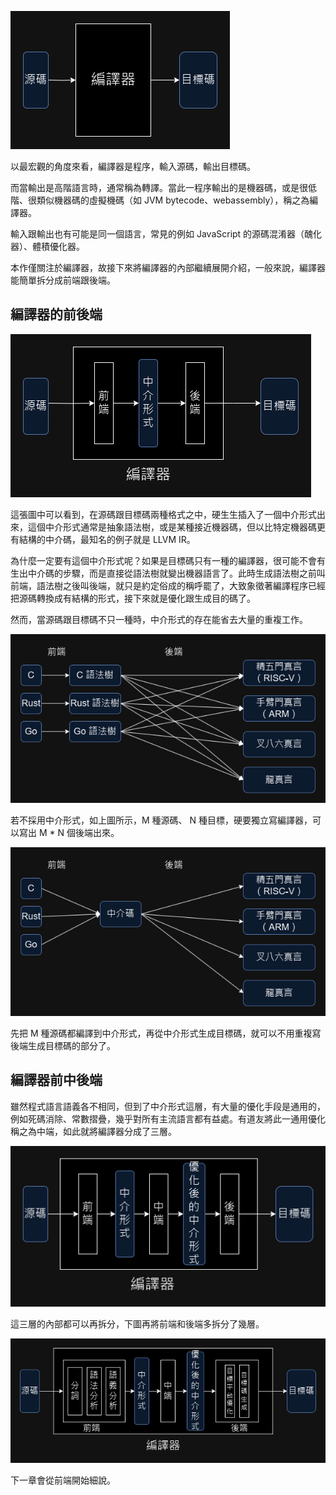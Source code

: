 ![最簡編譯流程](./image/最簡編譯流程.png)

以最宏觀的角度來看，編譯器是程序，輸入源碼，輸出目標碼。

而當輸出是高階語言時，通常稱為轉譯。當此一程序輸出的是機器碼，或是很低階、很類似機器碼的虛擬機碼（如 JVM bytecode、webassembly），稱之為編譯器。

輸入跟輸出也有可能是同一個語言，常見的例如 JavaScript 的源碼混淆器（醜化器）、體積優化器。

本作僅關注於編譯器，故接下來將編譯器的內部繼續展開介紹，一般來說，編譯器能簡單拆分成前端跟後端。

## 編譯器的前後端

![編譯器前後端](./image/編譯器前後端.png)

這張圖中可以看到，在源碼跟目標碼兩種格式之中，硬生生插入了一個中介形式出來，這個中介形式通常是抽象語法樹，或是某種接近機器碼，但以比特定機器碼更有結構的中介碼，最知名的例子就是 LLVM IR。

為什麼一定要有這個中介形式呢？如果是目標碼只有一種的編譯器，很可能不會有生出中介碼的步驟，而是直接從語法樹就變出機器語言了。此時生成語法樹之前叫前端，語法樹之後叫後端，就只是約定俗成的稱呼罷了，大致象徵著編譯程序已經把源碼轉換成有結構的形式，接下來就是優化跟生成目的碼了。

然而，當源碼跟目標碼不只一種時，中介形式的存在能省去大量的重複工作。

![M * N 種編譯器](./image/MxN種編譯器.png )

若不採用中介形式，如上圖所示，M 種源碼、 N 種目標，硬要獨立寫編譯器，可以寫出 M * N 個後端出來。

![N 個後端](./image/N個後端.png)

先把 M 種源碼都編譯到中介形式，再從中介形式生成目標碼，就可以不用重複寫後端生成目標碼的部分了。

## 編譯器前中後端

雖然程式語言語義各不相同，但到了中介形式這層，有大量的優化手段是通用的，例如死碼消除、常數摺疊，幾乎對所有主流語言都有益處。有道友將此一通用優化稱之為中端，如此就將編譯器分成了三層。

![/編譯器前中後端](./image//編譯器前中後端.png)

這三層的內部都可以再拆分，下圖再將前端和後端多拆分了幾層。

![/編譯器前中後端細分](./image//編譯器前中後端細分.png)

下一章會從前端開始細說。
